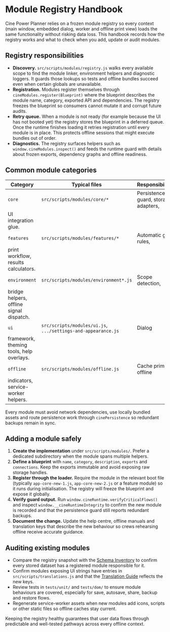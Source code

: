 # Module Registry Handbook

Cine Power Planner relies on a frozen module registry so every context (main
window, embedded dialog, worker and offline print view) loads the same
functionality without risking data loss. This handbook records how the registry
works and what to check when you add, update or audit modules.

## Registry responsibilities

- **Discovery.** `src/scripts/modules/registry.js` walks every available scope to
  find the module linker, environment helpers and diagnostic loggers. It guards
  those lookups so tests and offline bundles succeed even when certain globals
  are unavailable.
- **Registration.** Modules register themselves through
  `cineModules.register(Blueprint)` where the blueprint describes the module
  name, category, exported API and dependencies. The registry freezes the
  blueprint so consumers cannot mutate it and corrupt future audits.
- **Retry queue.** When a module is not ready (for example because the UI has
  not booted yet) the registry stores the blueprint in a deferred queue. Once
  the runtime finishes loading it retries registration until every module is in
  place. This protects offline sessions that might execute bundles out of order.
- **Diagnostics.** The registry surfaces helpers such as
  `window.cineModules.inspect()` and feeds the runtime guard with details about
  frozen exports, dependency graphs and offline readiness.

## Common module categories

| Category | Typical files | Responsibilities |
| --- | --- | --- |
| `core` | `src/scripts/modules/core/*` | Persistence guard, storage adapters,
UI integration glue. |
| `features` | `src/scripts/modules/features/*` | Automatic gear rules,
print workflow, results calculators. |
| `environment` | `src/scripts/modules/environment*.js` | Scope detection,
bridge helpers, offline signal dispatch. |
| `ui` | `src/scripts/modules/ui.js`, `.../settings-and-appearance.js` | Dialog
framework, theming tools, help overlays. |
| `offline` | `src/scripts/modules/offline.js` | Cache priming, offline
indicators, service-worker helpers. |

Every module must avoid network dependencies, use locally bundled assets and
route persistence work through `cinePersistence` so redundant backups remain in
sync.

## Adding a module safely

1. **Create the implementation** under `src/scripts/modules/`. Prefer a
   dedicated subdirectory when the module spans multiple helpers.
2. **Define a blueprint** with `name`, `category`, `description`, `exports` and
   `connections`. Keep the exports immutable and avoid exposing raw storage
   handles.
3. **Register through the loader.** Require the module in the relevant boot file
   (typically `app-core-new-1.js`, `app-core-new-2.js` or a feature module) so it
   runs during initialisation. The registry will freeze the blueprint and expose
   it globally.
4. **Verify guard output.** Run `window.cineRuntime.verifyCriticalFlows()` and
   inspect `window.__cineRuntimeIntegrity` to confirm the new module is recorded
   and that the persistence guard still reports redundant backups.
5. **Document the change.** Update the help centre, offline manuals and
   translation keys that describe the new behaviour so crews rehearsing offline
   receive accurate guidance.

## Auditing existing modules

- Compare the registry snapshot with the [Schema Inventory](../schema-inventory.md)
  to confirm every stored dataset has a registered module responsible for it.
- Confirm modules exposing UI strings have entries in
  `src/scripts/translations.js` and that the [Translation Guide](../translation-guide.md)
  reflects the new keys.
- Review tests in `tests/unit/` and `tests/dom/` to ensure module behaviours are
  covered, especially for save, autosave, share, backup and restore flows.
- Regenerate service-worker assets when new modules add icons, scripts or other
  static files so offline caches stay current.

Keeping the registry healthy guarantees that user data flows through predictable
and well-tested pathways across every offline context.
